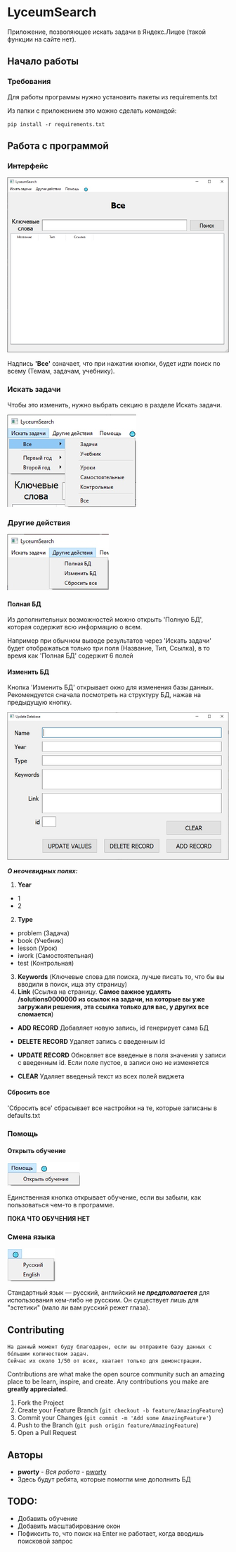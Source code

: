 # LyceumSearch

Приложение, позволяющее искать задачи в Яндекс.Лицее (такой функции на сайте нет).

## Начало работы

### Требования

Для работы программы нужно установить пакеты из requirements.txt

Из папки с приложением это можно сделать командой:

```
pip install -r requirements.txt
```

## Работа с программой

### Интерфейс

![Интерфейс](tutorial_images/tutorial_0.jpg)

Надпись **'Все'** означает, что при нажатии кнопки, будет идти поиск по всему (Темам, задачам, учебнику).

### Искать задачи

Чтобы это изменить, нужно выбрать секцию в разделе Искать задачи.

![Искать задачи](tutorial_images/tutorial_1.jpg)

### Другие действия

![Другие действия](tutorial_images/tutorial_2.jpg)

#### Полная БД

Из дополнительных возможностей можно открыть 'Полную БД', которая содержит всю информацию о всем.

Например при обычном выводе результатов через 'Искать задачи' будет отображаться только три поля (Название, Тип, Ссылка), в то время как 'Полная БД' содержит 6 полей

#### Изменить БД

Кнопка 'Изменить БД' открывает окно для изменения базы данных. Рекомендуется сначала посмотреть на структуру БД, нажав на предыдущую кнопку.

![Изменение БД](tutorial_images/tutorial_3.jpg)

**_О неочевидных полях:_**
1. **Year**
  - 1 
  - 2
2. **Type**
  - problem (Задача)
  - book (Учебник)
  - lesson (Урок)
  - iwork (Самостоятельная)
  - test (Контрольная)
3. **Keywords** (Ключевые слова для поиска, лучше писать то, что бы вы вводили в поиск, ища эту страницу)
4. **Link** (Ссылка на страницу. **Самое важное удалять /solutions0000000 из ссылок на задачи, на которые вы уже загружали решения, эта ссылка только для вас, у других все сломается**)

- **ADD RECORD**
Добавляет новую запись, id генерирует сама БД

- **DELETE RECORD**
Удаляет запись с введенным id

- **UPDATE RECORD**
Обновляет все введеные в поля значения у записи с введенным id. Если поле пустое, в записи оно не изменяется

- **CLEAR**
Удаляет введеный текст из всех полей виджета

#### Сбросить все

'Сбросить все' сбрасывает все настройки на те, которые записаны в defaults.txt

### Помощь

#### Открыть обучение

![Помощь](tutorial_images/tutorial_4.jpg)

Единственная кнопка открывает обучение, если вы забыли, как пользоваться чем-то в программе.

**ПОКА ЧТО ОБУЧЕНИЯ НЕТ**

### Смена языка

![Помощь](tutorial_images/tutorial_5.jpg)

Стандартный язык — русский, английский **_не предполагается_** для использования кем-либо не русским. Он существует лишь для "эстетики" (мало ли вам русский режет глаза).

<!-- CONTRIBUTING -->
## Contributing

```
На данный момент буду благодарен, если вы отправите базу данных с бóльшим количеством задач.
Сейчас их около 1/50 от всех, хватает только для демонстрации.
```

Contributions are what make the open source community such an amazing place to be learn, inspire, and create. Any contributions you make are **greatly appreciated**.

1. Fork the Project
2. Create your Feature Branch (`git checkout -b feature/AmazingFeature`)
3. Commit your Changes (`git commit -m 'Add some AmazingFeature'`)
4. Push to the Branch (`git push origin feature/AmazingFeature`)
5. Open a Pull Request

## Авторы

* **pworty** - *Вся работа* - [pworty](https://github.com/pworty)
* Здесь будут ребята, которые помогли мне дополнить БД

## TODO:
* Добавить обучение
* Добавить масштабирование окон
* Пофиксить то, что поиск на Enter не работает, когда вводишь поисковой запрос
